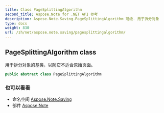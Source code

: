 ```yaml
---
title: Class PageSplittingAlgorithm
second_title: Aspose.Note for .NET API 参考
description: Aspose.Note.Saving.PageSplittingAlgorithm 班级. 用于拆分对象的基类以防它不适合原始页面
type: docs
weight: 830
url: /zh/net/aspose.note.saving/pagesplittingalgorithm/
---
```

## PageSplittingAlgorithm class

用于拆分对象的基类，以防它不适合原始页面。

```csharp
public abstract class PageSplittingAlgorithm
```

### 也可以看看

* 命名空间 [Aspose.Note.Saving](../../aspose.note.saving/)
* 部件 [Aspose.Note](../../)


